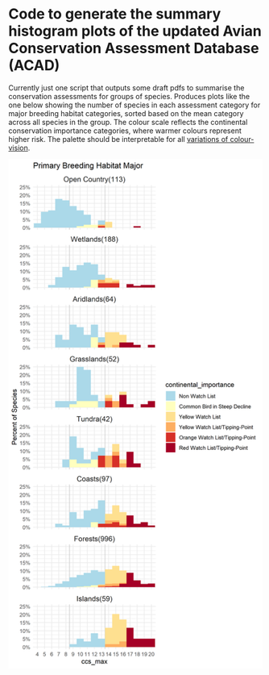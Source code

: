 # Code to generate the summary histogram plots of the updated Avian Conservation Assessment Database (ACAD)

Currently just one script that outputs some draft pdfs to summarise the conservation assessments for groups of species. Produces plots like the one below showing the number of species in each assessment category for major breeding habitat categories, sorted based on the mean category across all species in the group. The colour scale reflects the continental conservation importance categories, where warmer colours represent higher risk. The palette should be interpretable for all [variations of colour-vision](https://colorbrewer2.org/#type=diverging&scheme=RdYlBu&n=11).

![Histograms showing the distribution of continental conservation importance categories for species in 13 major breeding habitats. The habitat groupings are sorted top to bottom based on the mean risk scores. Open country habitat and wetland species are generally at lower risk (top of the plot) than species in coasts, and islands.](primary_breeding_habitat_ccsmax_summary.png)
